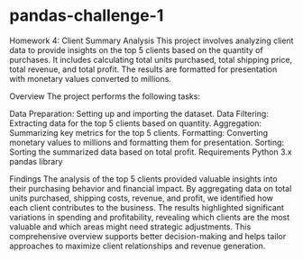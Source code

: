 # pandas-challenge-1
Homework 4: Client Summary Analysis
This project involves analyzing client data to provide insights on the top 5 clients based on the quantity of purchases. It includes calculating total units purchased, total shipping price, total revenue, and total profit. The results are formatted for presentation with monetary values converted to millions.

Overview
The project performs the following tasks:

Data Preparation: Setting up and importing the dataset.
Data Filtering: Extracting data for the top 5 clients based on quantity.
Aggregation: Summarizing key metrics for the top 5 clients.
Formatting: Converting monetary values to millions and formatting them for presentation.
Sorting: Sorting the summarized data based on total profit.
Requirements
Python 3.x
pandas library

Findings
The analysis of the top 5 clients provided valuable insights into their purchasing behavior and financial impact. By aggregating data on total units purchased, shipping costs, revenue, and profit, we identified how each client contributes to the business. The results highlighted significant variations in spending and profitability, revealing which clients are the most valuable and which areas might need strategic adjustments. This comprehensive overview supports better decision-making and helps tailor approaches to maximize client relationships and revenue generation.
